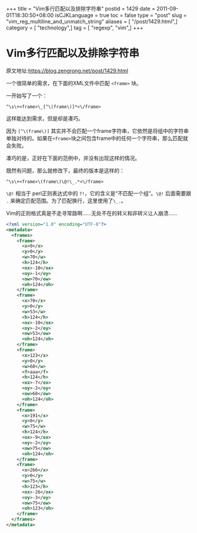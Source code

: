 +++
title = "Vim多行匹配以及排除字符串"
postid = 1429
date = 2011-09-01T18:30:50+08:00
isCJKLanguage = true
toc = false
type = "post"
slug = "vim_reg_multiline_and_unmatch_string"
aliases = [ "/post/1429.html",]
category = [ "technology",]
tag = [ "regexp", "vim",]
+++


# Vim多行匹配以及排除字符串

原文地址:<https://blog.zengrong.net/post/1429.html>

一个很简单的需求，在下面的XML文件中匹配 `<frame>` 块。

一开始写了一个：

``` vim
^\s\+<frame>\_[^\(frame\)]*<\/frame>
```

这样能达到需求，但是却是凑巧。

因为 `[^\(frame\)]` 其实并不会匹配一个frame字符串，它依然是将组中的字符串单独对待的。如果在`<frame>`块之间包含frame中的任何一个字符串，那么匹配就会失败。

凑巧的是，正好在下面的范例中，并没有出现这样的情况。

既然有问题，那么就修改下，最终的版本是这样的：

``` vim
^\s\+<frame>\(frame\)\@!\_.*<\/frame>
```

`\@!` 相当于 perl正则表达式中的 `?!`，它的含义是“不匹配一个组”。`\@!` 后面需要跟 `.` 来确定匹配范围。为了匹配换行，这里使用了`\_.`。

Vim的正则格式真是不走寻常路啊……无处不在的转义和非转义让人崩溃……<!--more-->

``` xml
<?xml version="1.0" encoding="UTF-8"?>
<metadata>
  <frames>
	<frame>
	  <x>0</x>
	  <y>0</y>
	  <w>70</w>
	  <h>124</h>
	  <ox>-10</ox>
	  <oy>-1</oy>
	  <ow>70</ow>
	  <oh>124</oh>
	</frame>
	<frame>
	  <x>70</x>
	  <y>0</y>
	  <w>53</w>
	  <h>124</h>
	  <ox>-10</ox>
	  <oy>-2</oy>
	  <ow>53</ow>
	  <oh>124</oh>
	</frame>
	<frame>
	  <x>123</x>
	  <y>0</y>
	  <w>68</w>
	  <f>aaa</f>
	  <h>124</h>
	  <ox>-7</ox>
	  <oy>-2</oy>
	  <ow>68</ow>
	  <oh>124</oh>
	</frame>
	<frame>
	  <x>191</x>
	  <y>0</y>
	  <w>75</w>
	  <h>124</h>
	  <ox>-9</ox>
	  <oy>-2</oy>
	  <ow>75</ow>
	  <oh>124</oh>
	</frame>
	<frame>
	  <x>266</x>
	  <y>0</y>
	  <w>75</w>
	  <h>123</h>
	  <ox>-26</ox>
	  <oy>-3</oy>
	  <ow>75</ow>
	  <oh>123</oh>
	</frame>
  </frames>
</metadata>
```
